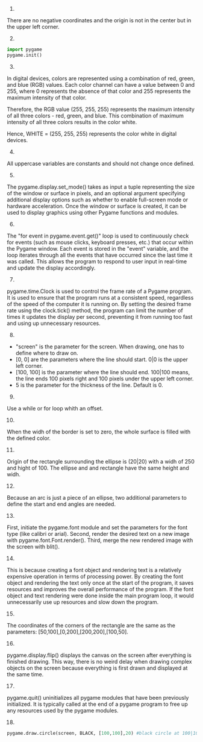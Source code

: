 1.
There are no negative coordinates and the origin is not in the center but in the upper left corner.

2. 
```python
import pygame
pygame.init()
```

3.
In digital devices, colors are represented using a combination of red, green, and blue (RGB) values. Each color channel can have a value between 0 and 255, where 0 represents the absence of that color and 255 represents the maximum intensity of that color. 

Therefore, the RGB value (255, 255, 255) represents the maximum intensity of all three colors - red, green, and blue. This combination of maximum intensity of all three colors results in the color white. 

Hence, WHITE = (255, 255, 255) represents the color white in digital devices.

4.
All uppercase variables are constants and should not change once defined.

5.
The pygame.display.set_mode() takes as input a tuple representing the size of the window or surface in pixels, and an optional argument specifying additional display options such as whether to enable full-screen mode or hardware acceleration. Once the window or surface is created, it can be used to display graphics using other Pygame functions and modules.

6.
The "for event in pygame.event.get()" loop is used to continuously check for events (such as mouse clicks, keyboard presses, etc.) that occur within the Pygame window. Each event is stored in the "event" variable, and the loop iterates through all the events that have occurred since the last time it was called. This allows the program to respond to user input in real-time and update the display accordingly.

7.
pygame.time.Clock is used to control the frame rate of a Pygame program. It is used to ensure that the program runs at a consistent speed, regardless of the speed of the computer it is running on. By setting the desired frame rate using the clock.tick() method, the program can limit the number of times it updates the display per second, preventing it from running too fast and using up unnecessary resources.

8.
- "screen" is the parameter for the screen. When drawing, one has to define where to draw on.
- [0, 0] are the parameters where the line should start. 0|0 is the upper left corner.
- [100, 100] is the parameter where the line should end. 100|100 means, the line ends 100 pixels right and 100 pixels under the upper left corner.
- 5 is the parameter for the thickness of the line. Default is 0.

9.
Use a while or for loop whith an offset.

10.
When the widh of the border is set to zero, the whole surface is filled with the defined color.

11.
Origin of the rectangle surrounding the ellipse is (20|20) with a widh of 250 and hight of 100. The ellipse and and rectangle have the same height and widh.

12.
Because an arc is just a piece of an ellipse, two additional parameters to define the start and end angles are needed. 

13.
First, initiate the pygame.font module and set the parameters for the font type (like calibri or arial).
Second, render the desired text on a new image with pygame.font.Font.render().
Third, merge the new rendered image with the screen with blit().

14.
This is because creating a font object and rendering text is a relatively expensive operation in terms of processing power. By creating the font object and rendering the text only once at the start of the program, it saves resources and improves the overall performance of the program. If the font object and text rendering were done inside the main program loop, it would unnecessarily use up resources and slow down the program.

15.
The coordinates of the corners of the rectangle are the same as the parameters: [50,100],[0,200],[200,200],[100,50].

16.
pygame.display.flip() displays the canvas on the screen after everything is finished drawing. This way, there is no weird delay when drawing complex objects on the screen because everything is first drawn and displayed at the same time.

17.
pygame.quit() uninitializes all pygame modules that have been previously initialized. It is typically called at the end of a pygame program to free up any resources used by the pygame modules.

18.
```python
pygame.draw.circle(screen, BLACK, [100,100],20) #black circle at 100|100 with a radius of 20
```